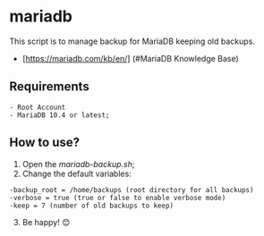 # mariadb
This script is to manage backup for MariaDB keeping old backups.

 
- [https://mariadb.com/kb/en/] (#MariaDB Knowledge Base)

## Requirements

```
- Root Account
- MariaDB 10.4 or latest;
```

## How to use?

1. Open the *mariadb-backup.sh*;
2. Change the default variables:

```
-backup_root = /home/backups (root directory for all backups)
-verbose = true (true or false to enable verbose mode)
-keep = 7 (number of old backups to keep)
```

3. Be happy! 😊

